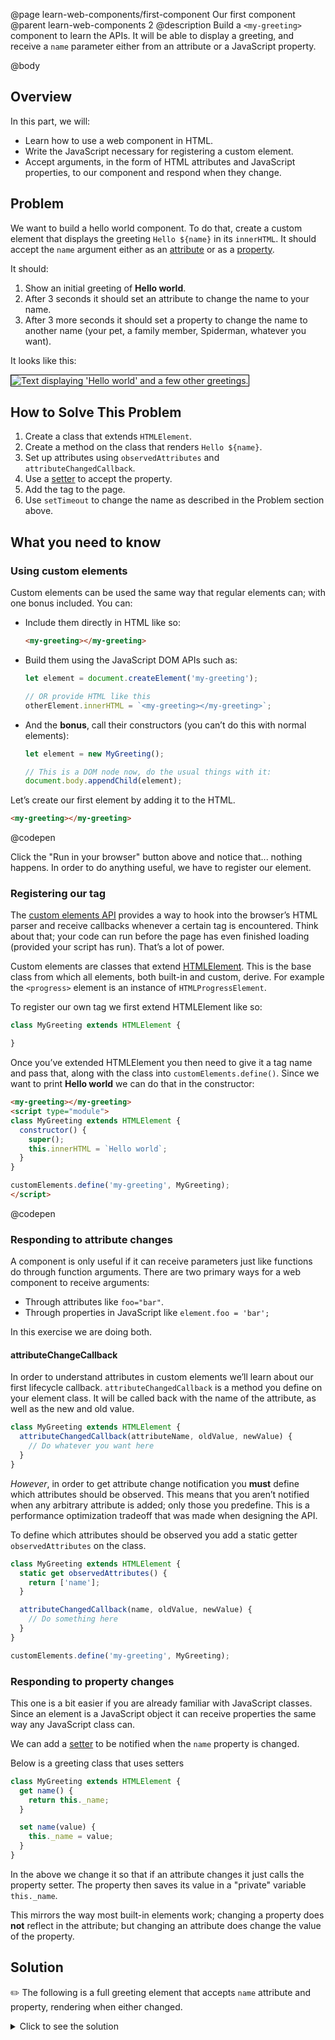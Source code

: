 @page learn-web-components/first-component Our first component
@parent learn-web-components 2
@description Build a `<my-greeting>` component to learn the APIs. It will be able to display a greeting, and receive a `name` parameter either from an attribute or a JavaScript property.

@body

## Overview

In this part, we will:

- Learn how to use a web component in HTML.
- Write the JavaScript necessary for registering a custom element.
- Accept arguments, in the form of HTML attributes and JavaScript properties, to our component and respond when they change.

## Problem

We want to build a hello world component. To do that, create a custom element that displays the greeting `Hello ${name}` in its `innerHTML`. It should accept the `name` argument either as an [attribute](https://developer.mozilla.org/en-US/docs/Glossary/Attribute) or as a [property](https://developer.mozilla.org/en-US/docs/Web/JavaScript/Reference/Operators/Property_accessors).

It should:

1. Show an initial greeting of __Hello world__.
1. After 3 seconds it should set an attribute to change the name to your name.
1. After 3 more seconds it should set a property to change the name to another name (your pet, a family member, Spiderman, whatever you want).

It looks like this:

<img src="../static/img/web-components/bt-hello-world.gif"
  style="border: solid 1px black; max-width: 100%;"
  title="Text displaying 'Hello world' and a few other greetings." />

## How to Solve This Problem

1. Create a class that extends `HTMLElement`.
1. Create a method on the class that renders `Hello ${name}`.
1. Set up attributes using `observedAttributes` and `attributeChangedCallback`.
1. Use a [setter](https://developer.mozilla.org/en-US/docs/Web/JavaScript/Reference/Functions/set) to accept the property.
1. Add the tag to the page.
1. Use `setTimeout` to change the name as described in the Problem section above.

## What you need to know

### Using custom elements

Custom elements can be used the same way that regular elements can; with one bonus included. You can:

* Include them directly in HTML like so:

    ```html
    <my-greeting></my-greeting>
    ```
* Build them using the JavaScript DOM APIs such as:

    ```js
    let element = document.createElement('my-greeting');

    // OR provide HTML like this
    otherElement.innerHTML = `<my-greeting></my-greeting>`;
    ```
* And the __bonus__, call their constructors (you can’t do this with normal elements):

    ```js
    let element = new MyGreeting();

    // This is a DOM node now, do the usual things with it:
    document.body.appendChild(element);
    ```

Let’s create our first element by adding it to the HTML.

```html
<my-greeting></my-greeting>
```
@codepen

Click the "Run in your browser" button above and notice that... nothing happens. In order to do anything useful, we have to register our element.

### Registering our tag

The [custom elements API](https://html.spec.whatwg.org/multipage/custom-elements.html) provides a way to hook into the browser’s HTML parser and receive callbacks whenever a certain tag is encountered. Think about that; your code can run before the page has even finished loading (provided your script has run). That’s a lot of power.

Custom elements are classes that extend [HTMLElement](https://html.spec.whatwg.org/multipage/dom.html#elements-in-the-dom). This is the base class from which all elements, both built-in and custom, derive. For example the `<progress>` element is an instance of `HTMLProgressElement`.

To register our own tag we first extend HTMLElement like so:

```js
class MyGreeting extends HTMLElement {

}
```

Once you’ve extended HTMLElement you then need to give it a tag name and pass that, along with the class into `customElements.define()`. Since we want to print __Hello world__ we can do that in the constructor:

```html
<my-greeting></my-greeting>
<script type="module">
class MyGreeting extends HTMLElement {
  constructor() {
    super();
    this.innerHTML = `Hello world`;
  }
}

customElements.define('my-greeting', MyGreeting);
</script>
```
@codepen

### Responding to attribute changes

A component is only useful if it can receive parameters just like functions do through function arguments. There are two primary ways for a web component to receive arguments:

* Through attributes like `foo="bar"`.
* Through properties in JavaScript like `element.foo = 'bar';`

In this exercise we are doing both.

#### attributeChangeCallback

In order to understand attributes in custom elements we’ll learn about our first lifecycle callback. `attributeChangedCallback` is a method you define on your element class. It will be called back with the name of the attribute, as well as the new and old value.

```js
class MyGreeting extends HTMLElement {
  attributeChangedCallback(attributeName, oldValue, newValue) {
    // Do whatever you want here
  }
}
```

*However*, in order to get attribute change notification you __must__ define which attributes should be observed. This means that you aren’t notified when any arbitrary attribute is added; only those you predefine. This is a performance optimization tradeoff that was made when designing the API.

To define which attributes should be observed you add a static getter `observedAttributes` on the class.

```js
class MyGreeting extends HTMLElement {
  static get observedAttributes() {
    return ['name'];
  }

  attributeChangedCallback(name, oldValue, newValue) {
    // Do something here
  }
}

customElements.define('my-greeting', MyGreeting);
```

### Responding to property changes

This one is a bit easier if you are already familiar with JavaScript classes. Since an element is a JavaScript object it can receive properties the same way any JavaScript class can.

We can add a [setter](https://developer.mozilla.org/en-US/docs/Web/JavaScript/Reference/Functions/set) to be notified when the `name` property is changed.

Below is a greeting class that uses setters

```js
class MyGreeting extends HTMLElement {
  get name() {
    return this._name;
  }

  set name(value) {
    this._name = value;
  }
}
```

In the above we change it so that if an attribute changes it just calls the property setter. The property then saves its value in a "private" variable `this._name`.

This mirrors the way most built-in elements work; changing a property does __not__ reflect in the attribute; but changing an attribute does change the value of the property.

## Solution

✏️ The following is a full greeting element that accepts `name` attribute and property, rendering when either changed.


<details>
<summary>Click to see the solution</summary>

@sourceref ./index.html
@highlight 1-44
@codepen

</details>
